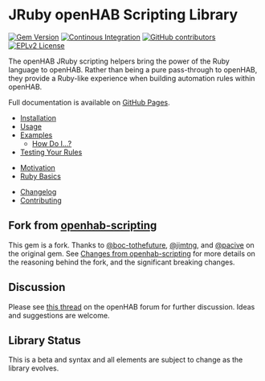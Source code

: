 # JRuby openHAB Scripting Library

[![Gem Version](https://img.shields.io/gem/v/openhab-jrubyscripting)](https://rubygems.org/gems/openhab-jrubyscripting)
[![Continous Integration](https://github.com/ccutrer/openhab-jrubyscripting/workflows/Continuous%20Integration/badge.svg)](https://github.com/ccutrer/openhab-jrubyscripting/actions/workflows/ci.yml)
[![GitHub contributors](https://img.shields.io/github/contributors/ccutrer/openhab-jrubyscripting)](https://github.com/ccutrer/openhab-jrubyscripting/graphs/contributors)
[![EPLv2 License](https://img.shields.io/badge/License-EPLv2-blue.svg)](https://www.eclipse.org/legal/epl-2.0/)

The openHAB JRuby scripting helpers bring the power of the Ruby language to
openHAB. Rather than being a pure pass-through to openHAB, they provide a
Ruby-like experience when building automation rules within openHAB.

Full documentation is available on
[GitHub Pages](https://ccutrer.github.io/openhab-jrubyscripting/).

 * [Installation](docs/installation.md)
 * [Usage](docs/usage.md)
 * [Examples](docs/examples.md)
   * [How Do I...?](docs/examples/how_do_i.md)
 * [Testing Your Rules](docs/testing.md)

<!-- -->

 * [Motivation](docs/motivation.md)
 * [Ruby Basics](docs/ruby-basics.md)

<!-- -->

 * [Changelog](CHANGELOG.md)
 * [Contributing](CONTRIBUTING.md)

## Fork from [openhab-scripting](https://github.com/boc-tothefuture/openhab-jruby/)

This gem is a fork. Thanks to
[@boc-tothefuture](https://github.com/boc-tothefuture),
[@jimtng](https://github.com/jimtng), and [@pacive](https://github.com/pacive)
on the original gem. See [Changes from openhab-scripting](CHANGELOG.md#5_0_0)
for more details on the reasoning behind the fork, and the significant breaking
changes.

## Discussion

Please see
[this thread](https://community.openhab.org/t/jruby-openhab-rules-system/110598)
on the openHAB forum for further discussion. Ideas and suggestions are welcome.

## Library Status

This is a beta and syntax and all elements are subject to change as the library
evolves.
